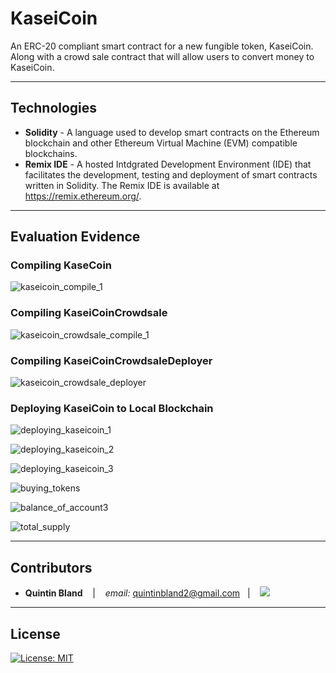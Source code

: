 # KaseiCoin
An ERC-20 compliant smart contract for a new fungible token, KaseiCoin. Along with a crowd sale contract that will allow users to convert money to KaseiCoin.

---

## Technologies

* **Solidity** - A language used to develop smart contracts on the Ethereum blockchain and other Ethereum Virtual Machine (EVM) compatible blockchains.
* **Remix IDE** - A hosted Intdgrated Development Environment (IDE) that facilitates the development, testing and deployment of smart contracts written in Solidity. The Remix IDE is available at https://remix.ethereum.org/.

---

## Evaluation Evidence

### Compiling KaseCoin
![kaseicoin_compile_1](https://user-images.githubusercontent.com/97932685/184554606-6b892219-0f89-4a22-82cd-da2a21869862.png)


### Compiling KaseiCoinCrowdsale
![kaseicoin_crowdsale_compile_1](https://user-images.githubusercontent.com/97932685/184554612-9ccdc0fc-b0a1-42b9-aa82-a31696d9c9e1.png)


### Compiling KaseiCoinCrowdsaleDeployer
![kaseicoin_crowdsale_deployer](https://user-images.githubusercontent.com/97932685/184554629-237c8d10-50e1-4c0b-a242-e6264ceb24f1.png)


### Deploying KaseiCoin to Local Blockchain
![deploying_kaseicoin_1](https://user-images.githubusercontent.com/97932685/184554687-30fe41fb-94a9-442d-b192-fa879441eb72.png)

![deploying_kaseicoin_2](https://user-images.githubusercontent.com/97932685/184554744-91e0cdfb-2e31-413a-9499-a5f65cea94b0.png)

![deploying_kaseicoin_3](https://user-images.githubusercontent.com/97932685/184554778-b5189fda-882f-4872-bfb0-ef083c5b3cca.png)

![buying_tokens](https://user-images.githubusercontent.com/97932685/184978711-01c156e2-69d5-46c4-a00a-216623cab11a.png)

![balance_of_account3](https://user-images.githubusercontent.com/97932685/184978773-2f6bb121-989b-41ec-be1e-11007fe29f8b.png)

![total_supply](https://user-images.githubusercontent.com/97932685/184978796-56ad0bc0-74eb-461f-a68c-1684065d3ad9.png)

---

## Contributors


*  **Quintin Bland** <span>&nbsp;&nbsp;</span> |
<span>&nbsp;&nbsp;</span> *email:* quintinbland2@gmail.com <span>&nbsp;&nbsp;</span>|
<span>&nbsp;&nbsp;</span> <a href="https://www.linkedin.com/in/quintin-bland-a2b94310b/"><img src="https://img.shields.io/badge/-Quintin_Bland-0077B5?style=flat-square&logo=Linkedin&logoColor=white"/></a> 

---

## License

[![License: MIT](https://img.shields.io/badge/License-MIT-yellow.svg)](LICENSE)
